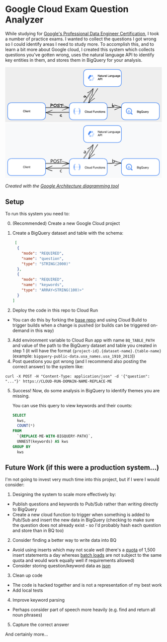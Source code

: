 # Google Cloud Exam Question Analyzer

While studying for [Google's Professional Data Engineer Certification](https://cloud.google.com/certification/data-engineer), I took a number of practice exams.
I wanted to collect the questions I got wrong so I could identify areas I need to study more.
To accomplish this, and to learn a bit more about Google cloud, I created this system which collects questions you've gotten wrong,
uses the natural language API to identify key entities in them, and stores them in BigQuery for your analysis.

![This system receives content POSTed to it from a client, find entities using the Natural Language API, writes those entities into BigQuery, and responds with the entities](architecture.png "System Architecture")
![This system receives content POSTed to it from a client, find entities using the Natural Language API, writes those entities into BigQuery, and responds with the entities](architecture.svg "System Architecture")

*Created with the [Google Architecture diagramming tool](https://googlecloudcheatsheet.withgoogle.com/architecture)*

## Setup

To run this system you need to:

0. (Recommended) Create a new Google Cloud project
1. Create a BigQuery dataset and table with the schema:

	```json
	 [
	  {
	    "mode": "REQUIRED",
	    "name": "question",
	    "type": "STRING(2000)"
	  },
	  {
	    "mode": "REQUIRED",
	    "name": "keywords",
	    "type": "ARRAY<STRING(100)>"
	  }
	] 
	```

2. Deploy the code in this repo to Cloud Run
  - You can do this by forking the [base repo](https://github.com/fhightower/google-cloud-exam-question-analyzer) and using Cloud Build to trigger builds when a change is pushed (or builds can be triggered on-demand in this way)
3. Add environment variable to Cloud Run app with name `BQ_TABLE_PATH` and value of the path to the BigQuery dataset and table you created in step 1 (it will have the format `{project-id}.{dataset-name}.{table-name}` (example: `bigquery-public-data.usa_names.usa_1910_2013`))
4. Post questions you got wrong (and I recommend also posting the correct answer) to the system like:

```
curl -X POST -H "Content-Type: application/json" -d '{"question": "..."}' https://CLOUD-RUN-DOMAIN-NAME-REPLACE-ME
```

5. Success! Now, do some analysis in BigQuery to identify themes you are missing.

	You can use this query to view keywords and their counts:

	```sql
	SELECT
	  kws,
	  COUNT(*)
	FROM
	  `{REPLACE-ME-WITH-BIGQUERY-PATH}`,
	  UNNEST(keywords) AS kws
	GROUP BY
	  kws
	```

## Future Work (if this were a production system...)

I'm not going to invest very much time into this project, but if I were I would consider:

1. Designing the system to scale more effectively by:
  - Publish questions and keywords to Pub/Sub rather than writing directly to BigQuery
  - Create a new cloud function to trigger when something is added to Pub/Sub and insert the new data in BigQuery (checking to make sure the question does not already exist - so I'd probably hash each question and store than in BQ too)
2. Consider finding a better way to write data into BQ
  - Avoid using inserts which may not scale well (there's a [quota](https://cloud.google.com/bigquery/quotas#load_job_per_table.long) of 1,500 insert statements a day whereas [batch loads](https://cloud.google.com/bigquery/docs/batch-loading-data) are not subject to the same quota and would work equally well if requirements allowed)
  - Consider storing question/keyword data as [json](https://cloud.google.com/bigquery/docs/reference/standard-sql/json-data)
3. Clean up code
  - The code is hacked together and is not a representation of my best work
  - Add local tests
4. Improve keyword parsing
  - Perhaps consider part of speech more heavily (e.g. find and return all noun phrases)
5. Capture the correct answer

And certainly more...

